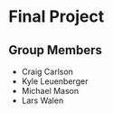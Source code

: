 Final Project
=============

Group Members
-------------
* Craig Carlson
* Kyle Leuenberger
* Michael Mason
* Lars Walen

